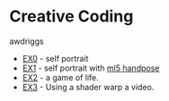 # Creative Coding
awdriggs

- [EX0](./ex0/self.html) - self portrait
- [EX1](./ex1/sp-pose.html) - self portrait with [ml5 handpose](https://docs.ml5js.org/#/reference/handpose)
- [EX2](./ex2/growth-decay.html) - a game of life. 
- [EX3](./ex3/warpVideo.html) - Using a shader warp a video. 


